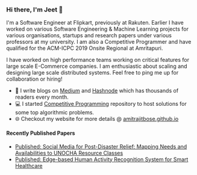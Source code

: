 ### Hi there, I'm Jeet 👋

I'm a Software Engineer at Flipkart, previously at Rakuten. Earlier I have worked on various Software Engineering & Machine Learning projects for various organisations, startups and research papers under various professors at my university. I am also a Competitive Programmer and have qualified for the ACM-ICPC 2019 Onsite Regional at Amritapuri.

I have worked on high performance teams working on critical features for large scale E-Commerce companies. I am enthusiastic about scaling and designing large scale distributed systems. Feel free to ping me up for collaboration or hiring!

- 📝 I write blogs on [Medium](https://medium.com/@amitrajit_bose) and [Hashnode](https://amitrajitbose.hashnode.dev) which has thousands of readers every month.
- 💻 I started [Competitive Programming](https://github.com/amitrajitbose/Competitive_Programming) repository to host solutions for some top algorithmic problems.
- 🌐 Checkout my website for more details @ [amitrajitbose.github.io](https://amitrajitbose.github.io)


#### Recently Published Papers
- [Published: Social Media for Post-Disaster Relief: Mapping Needs and Availabilities to UNOCHA Resource Classes
](https://dl.acm.org/doi/10.1145/3491003.3493236)
- [Published: Edge-based Human Activity Recognition System for Smart Healthcare](https://link.springer.com/article/10.1007/s40031-021-00663-w)

<!--
**amitrajitbose/amitrajitbose** is a ✨ _special_ ✨ repository because its `README.md` (this file) appears on your GitHub profile.

Here are some ideas to get you started:

- 🔭 I’m currently working on ...
- 🌱 I’m currently learning ...
- 👯 I’m looking to collaborate on ...
- 🤔 I’m looking for help with ...
- 💬 Ask me about ...
- 📫 How to reach me: ...
- 😄 Pronouns: ...
- ⚡ Fun fact: ...
-->
